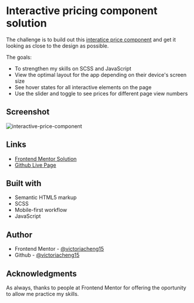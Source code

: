 # Interactive pricing component solution

The challenge is to build out this [interatice price component](https://www.frontendmentor.io/challenges/interactive-pricing-component-t0m8PIyY8) and get it looking as close to the design as possible.

The goals:
- To strengthen my skills on SCSS and JavaScript
- View the optimal layout for the app depending on their device's screen size
- See hover states for all interactive elements on the page
- Use the slider and toggle to see prices for different page view numbers

## Screenshot

![interactive-price-component](https://user-images.githubusercontent.com/35031228/145492733-e2b077ce-d643-4b5b-8c02-5ea267698319.png)


## Links

- [Frontend Mentor Solution]()
- [Github Live Page]()


## Built with

- Semantic HTML5 markup
- SCSS
- Mobile-first workflow
- JavaScript

## Author

- Frontend Mentor - [@victoriacheng15](https://www.frontendmentor.io/profile/victoriacheng15)
- Github - [@victoriacheng15](https://github.com/victoriacheng15)

## Acknowledgments

As always, thanks to people at Frontend Mentor for offering the oportunity to allow me practice my skills.
